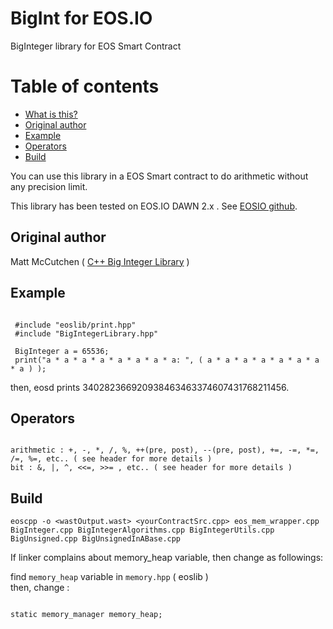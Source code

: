 # BigInt for EOS.IO

BigInteger library for EOS Smart Contract

# Table of contents
- [What is this?](#what_is_this)
- [Original author](#original_author)
- [Example](#example)
- [Operators](#operators)
- [Build](#build)

<a name="what_is_this"></a>
You can use this library in a EOS Smart contract to do arithmetic without any precision limit.

This library has been tested on EOS.IO DAWN 2.x .
See [EOSIO github](https://github.com/EOSIO/eos).

<a name="original_author"></a>
## Original author  
Matt McCutchen  ( [C++ Big Integer Library](https://mattmccutchen.net/bigint/) )

<a name="example"></a>
## Example  
<pre><code>
 #include "eoslib/print.hpp"  
 #include "BigIntegerLibrary.hpp"  
    
 BigInteger a = 65536;  
 print("a * a * a * a * a * a * a * a: ", ( a * a * a * a * a * a * a * a ) );  
</code></pre>
then, eosd prints 340282366920938463463374607431768211456.

<a name="operators"></a>
## Operators
<pre><code>
arithmetic : +, -, *, /, %, ++(pre, post), --(pre, post), +=, -=, *=, /=, %=, etc.. ( see header for more details )
bit : &amp;, |, ^, <<=, >>= , etc.. ( see header for more details ) 
</code></pre>

<a name="build"></a>
## Build
`eoscpp -o <wastOutput.wast> <yourContractSrc.cpp> eos_mem_wrapper.cpp BigInteger.cpp BigIntegerAlgorithms.cpp BigIntegerUtils.cpp BigUnsigned.cpp BigUnsignedInABase.cpp`

If linker complains about memory_heap variable, then change as followings:  

find `memory_heap` variable in `memory.hpp` ( eoslib )  
then, change : 
<pre><code>
static memory_manager memory_heap;
</code></pre>
  



